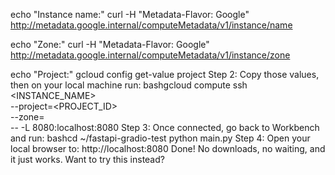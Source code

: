 echo "Instance name:"
curl -H "Metadata-Flavor: Google" http://metadata.google.internal/computeMetadata/v1/instance/name

echo "Zone:"
curl -H "Metadata-Flavor: Google" http://metadata.google.internal/computeMetadata/v1/instance/zone

echo "Project:"
gcloud config get-value project
Step 2: Copy those values, then on your local machine run:
bashgcloud compute ssh <INSTANCE_NAME> \
  --project=<PROJECT_ID> \
  --zone=<ZONE> \
  -- -L 8080:localhost:8080
Step 3: Once connected, go back to Workbench and run:
bashcd ~/fastapi-gradio-test
python main.py
Step 4: Open your local browser to: http://localhost:8080
Done! No downloads, no waiting, and it just works. Want to try this instead?

